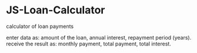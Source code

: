 # JS-Loan-Calculator
calculator of loan payments

enter data as: amount of the loan, annual interest, repayment period (years). receive the result as: monthly payment, total payment, total interest.
